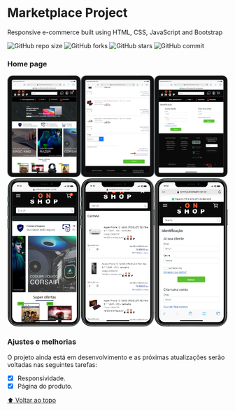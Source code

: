 # Marketplace Project

Responsive e-commerce built using HTML, CSS, JavaScript and Bootstrap

<!---Esses são exemplos. Veja https://shields.io para outras pessoas ou para personalizar este conjunto de escudos. Você pode querer incluir dependências, status do projeto e informações de licença aqui--->


![GitHub repo size](https://img.shields.io/github/repo-size/WillianFigueiredos/Marketplace)
![GitHub forks](https://img.shields.io/github/forks/WillianFigueiredos/Marketplace?style=social)
![GitHub stars](https://img.shields.io/github/stars/WillianFigueiredos/Marketplace?style=social)
![GitHub commit](https://img.shields.io/github/commit-activity/w/WillianFigueiredos/Marketplace)


### Home page
<img src="https://github.com/WillianFigueiredos/Marketplace/blob/main/assets/Project/mobile%20(4).jpg" alt="exemplo imagem">
<br>
<div> 
<img src="https://github.com/WillianFigueiredos/Marketplace/blob/main/assets/Project/mobile%20(1).jpg" alt="exemplo imagem">
</div>






<!---### Content Description page
![2](https://user-images.githubusercontent.com/17312616/65086777-b1beb080-d9d0-11e9-9e2b-af3b7210bdf3.png)--->



<!---### Ordered List page
![3](https://user-images.githubusercontent.com/17312616/65086778-b2574700-d9d0-11e9-9377-8e4886f582a8.png)--->



<!---### Order confirm page
![4](https://user-images.githubusercontent.com/17312616/65086779-b2efdd80-d9d0-11e9-95d5-4b1a48eafe04.png)--->


<!---<img src="https://github.com/WillianFigueiredos/Marketplace-project/blob/main/assets/img/Project/33_cropped_page-0001.jpg" alt="exemplo imagem">--->


<!---
### Login page
<img src="https://github.com/WillianFigueiredos/Marketplace-project/blob/main/assets/img/Project/44_page-0001.jpg" alt="exemplo imagem">
--->



<!---
 Linha adicional de texto informativo sobre o que o projeto faz. Sua introdução deve ter cerca de 2 ou 3 linhas. Não exagere, as pessoas não vão ler.
--->

### Ajustes e melhorias

O projeto ainda está em desenvolvimento e as próximas atualizações serão voltadas nas seguintes tarefas:

- [x] Responsividade.
- [x] Página do produto.

<!---
## 💻 Pré-requisitos

Antes de começar, verifique se você atendeu aos seguintes requisitos:
Estes são apenas requisitos de exemplo. Adicionar, duplicar ou remover conforme necessário
* Você instalou a versão mais recente de `<linguagem / dependência / requeridos>`
* Você tem uma máquina `<Windows / Linux / Mac>`. Indique qual sistema operacional é compatível / não compatível.
* Você leu `<guia / link / documentação_relacionada_ao_projeto>`.
--->

<!---
## 🚀 Instalando <nome_do_projeto>

Para instalar o <nome_do_projeto>, siga estas etapas:

Linux e macOS:
```
<comando_de_instalação>
```

Windows:
```
<comando_de_instalação>
```

## ☕ Usando <nome_do_projeto>

Para usar <nome_do_projeto>, siga estas etapas:

```
<exemplo_de_uso>
```

Adicione comandos de execução e exemplos que você acha que os usuários acharão úteis. Fornece uma referência de opções para pontos de bônus!


<!---
## 📫 Contribuindo para <nome_do_projeto>
Se o seu README for longo ou se você tiver algum processo ou etapas específicas que deseja que os contribuidores sigam, considere a criação de um arquivo CONTRIBUTING.md separado
Para contribuir com <nome_do_projeto>, siga estas etapas:
--->

<!---
1. Bifurque este repositório.
2. Crie um branch: `git checkout -b <nome_branch>`.
3. Faça suas alterações e confirme-as: `git commit -m '<mensagem_commit>'`
4. Envie para o branch original: `git push origin <nome_do_projeto> / <local>`
5. Crie a solicitação de pull.

Como alternativa, consulte a documentação do GitHub em [como criar uma solicitação pull](https://help.github.com/en/github/collaborating-with-issues-and-pull-requests/creating-a-pull-request).
--->

<!---
## 🤝 Colaboradores

Agradecemos às seguintes pessoas que contribuíram para este projeto:

<table>
  <tr>
    <td align="center">
      <a href="#">
        <img src="https://avatars3.githubusercontent.com/u/31936044" width="100px;" alt="Foto do Iuri Silva no GitHub"/><br>
        <sub>
          <b>Iuri Silva</b>
        </sub>
      </a>
    </td>
    <td align="center">
      <a href="#">
        <img src="https://s2.glbimg.com/FUcw2usZfSTL6yCCGj3L3v3SpJ8=/smart/e.glbimg.com/og/ed/f/original/2019/04/25/zuckerberg_podcast.jpg" width="100px;" alt="Foto do Mark Zuckerberg"/><br>
        <sub>
          <b>Mark Zuckerberg</b>
        </sub>
      </a>
    </td>
    <td align="center">
      <a href="#">
        <img src="https://miro.medium.com/max/360/0*1SkS3mSorArvY9kS.jpg" width="100px;" alt="Foto do Steve Jobs"/><br>
        <sub>
          <b>Steve Jobs</b>
        </sub>
      </a>
    </td>
  </tr>
</table>
--->

<!---
## 😄 Seja um dos contribuidores<br>

Quer fazer parte desse projeto? Clique [AQUI](CONTRIBUTING.md) e leia como contribuir.
--->

<!---
## 📝 Licença

Esse projeto está sob licença. Veja o arquivo [LICENÇA](https://github.com/WillianFigueiredos/Marketplace-project/blob/main/licence) para mais detalhes.
--->
[⬆ Voltar ao topo](https://github.com/WillianFigueiredos/Marketplace-project#marketplace-project)<br>





